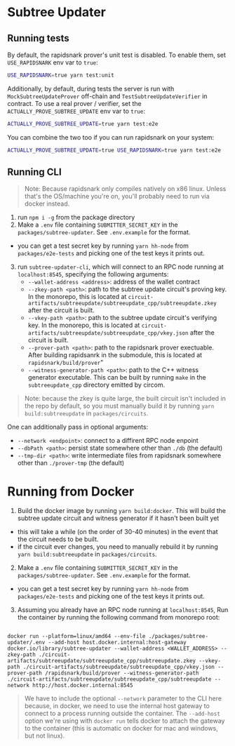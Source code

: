 # Subtree Updater

## Running tests

By default, the rapidsnark prover's unit test is disabled. To enable them, set `USE_RAPIDSNARK` env var to `true`:
```bash
USE_RAPIDSNARK=true yarn test:unit
```

Additionally, by default, during tests the server is run with `MockSubtreeUpdateProver` off-chain and `TestSubtreeUpdateVerifier` in contract. To use a real prover / verifier, set the `ACTUALLY_PROVE_SUBTREE_UPDATE` env var to `true`:
```bash
ACTUALLY_PROVE_SUBTREE_UPDATE=true yarn test:e2e
```

You can combine the two too if you can run rapidsnark on your system:
```bash
ACTUALLY_PROVE_SUBTREE_UPDATE=true USE_RAPIDSNARK=true yarn test:e2e
```

## Running CLI

> Note: Because rapidsnark only compiles natively on x86 linux. Unless that's the OS/machine you're on, you'll probably need to run via docker instead.

1. run `npm i -g` from the package directory
2. Make a `.env` file containing `SUBMITTER_SECRET_KEY` in the `packages/subtree-updater`. See `.env.example` for the format.
  * you can get a test secret key by running `yarn hh-node` from `packages/e2e-tests` and picking one of the test keys it prints out.
3. run `subtree-updater-cli`, which will connect to an RPC node running at `localhost:8545`, specifying the following arguments:
	- `--wallet-address <address>`: address of the wallet contract
	- `--zkey-path <path>`: path to the subtree update circuit's proving key. In the monorepo, this is located at `circuit-artifacts/subtreeupdate/subtreeupdate_cpp/subtreeupdate.zkey` after the circuit is built.
	- `--vkey-path <path>`: path to the subtree update circuit's verifying key. In the monorepo, this is located at `circuit-artifacts/subtreeupdate/subtreeupdate_cpp/vkey.json` after the circuit is built.
	- `--prover-path <path>`: path to the rapidsnark prover exectuable. After building rapidsanrk in the submodule, this is located at `rapidsnark/build/prover`"
	- `--witness-generator-path <path>`: path to the C++ witness generator executable.  This can be built by running `make` in the `subtreeupdate_cpp` directory emitted by circom.

> Note: because the zkey is quite large, the built circuit isn't included in the repo by default, so you must manually build it by running `yarn build:subtreeupdate` in `packages/circuits`.

One can additionally pass in optional arguments:
- `--network <endpoint>`: connect to a diffirent RPC node enpoint
- `--dbPath <path>`: persist state somewhere other than `./db` (the default)
- `--tmp-dir <path>`: write intermediate files from rapidsnark somewhere other than `./prover-tmp` (the default)

# Running from Docker

1. Build the docker image by running `yarn build:docker`. This will build the subtree update circuit and witness generator if it hasn't been built yet
  * this will take a while (on the order of 30-40 minutes) in the event that the circuit needs to be built.
  * if the circuit ever changes, you need to manually rebuild it by running `yarn build:subtreeupdate` in `packages/circuits`.
2. Make a `.env` file containing `SUBMITTER_SECRET_KEY` in the `packages/subtree-updater`. See `.env.example` for the format.
  * you can get a test secret key by running `yarn hh-node` from `packages/e2e-tests` and picking one of the test keys it prints out.
3. Assuming you already have an RPC node running at `localhost:8545`, Run the container by running the following command from monorepo root:
```

docker run --platform=linux/amd64 --env-file ./packages/subtree-updater/.env --add-host host.docker.internal:host-gateway docker.io/library/subtree-updater --wallet-address <WALLET_ADDRESS> --zkey-path ./circuit-artifacts/subtreeupdate/subtreeupdate_cpp/subtreeupdate.zkey --vkey-path ./circuit-artifacts/subtreeupdate/subtreeupdate_cpp/vkey.json --prover-path /rapidsnark/build/prover --witness-generator-path ./circuit-artifacts/subtreeupdate/subtreeupdate_cpp/subtreeupdate --network http://host.docker.internal:8545
```

> We have to include the optional `--network` parameter to the CLI here because, in docker, we need to use the internal host gateway to connect to a process running outside the container. The `--add-host` option we're using with `docker run` tells docker to attach the gateway to the container (this is automatic on docker for mac and windows, but not linux).
